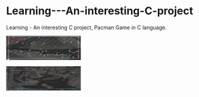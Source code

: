 # Learning---An-interesting-C-project
Learning - An interesting C project, Pacman Game in C language.

<p>
  <img src="img/game too.png" width="200px" height="65px" />
</p>

<p>
  <img src="img/demo.png" width="200px" height="65px" />
</p>

